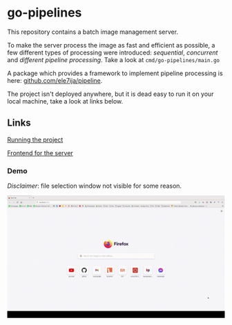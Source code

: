 # go-pipelines

This repository contains a batch image management server.

To make the server process the image as fast and efficient as possible, 
a few different types of processing were introduced: _sequential_, _concurrent_ and _different pipeline processing_.
Take a look at `cmd/go-pipelines/main.go`

A package which provides a framework to implement pipeline processing is here: [github.com/ele7ija/pipeline](https://github.com/ele7ija/pipeline).

The project isn't deployed anywhere, but it is dead easy to run it on your local machine, take a look at links below.

## Links

[Running the project](Running.md)

[Frontend for the server](https://github.com/ele7ija/gollery)

### Demo 

_Disclaimer_: file selection window not visible for some reason.

![Demo](assets/demo-avi-2x.gif)
